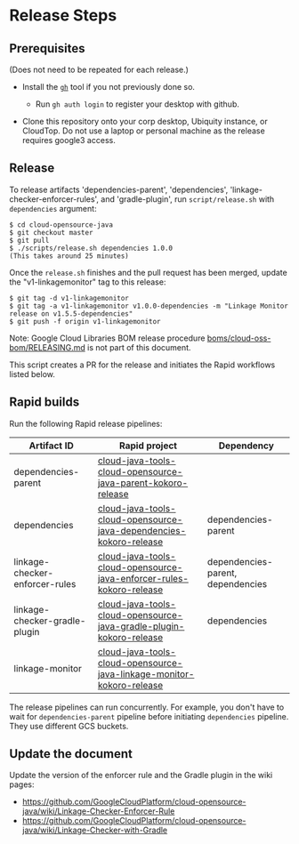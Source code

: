 # Release Steps

## Prerequisites 

(Does not need to be repeated for each release.)

* Install the [`gh`](https://github.com/cli/cli)
tool if you not previously done so.

    * Run `gh auth login` to register your desktop with github.

* Clone this repository onto your corp desktop, Ubiquity instance, or CloudTop. Do not use a laptop or personal machine as the release requires google3 access.

## Release

To release artifacts 'dependencies-parent', 'dependencies', 'linkage-checker-enforcer-rules',
and 'gradle-plugin', run `script/release.sh` with `dependencies` argument:

```
$ cd cloud-opensource-java
$ git checkout master
$ git pull
$ ./scripts/release.sh dependencies 1.0.0
(This takes around 25 minutes)
```

Once the `release.sh` finishes and the pull request has been merged, update the "v1-linkagemonitor"
tag to this release:

```
$ git tag -d v1-linkagemonitor
$ git tag -a v1-linkagemonitor v1.0.0-dependencies -m "Linkage Monitor release on v1.5.5-dependencies"
$ git push -f origin v1-linkagemonitor
```

Note: Google Cloud Libraries BOM release procedure [boms/cloud-oss-bom/RELEASING.md](
boms/cloud-oss-bom/RELEASING.md) is not part of this document.

This script creates a PR for the release and initiates the Rapid workflows listed below.

## Rapid builds

Run the following Rapid release pipelines:

| Artifact ID | Rapid project | Dependency |
| ---------- | ------------------ | --------- |
|dependencies-parent| [cloud-java-tools-cloud-opensource-java-parent-kokoro-release](http://rapid/cloud-java-tools-cloud-opensource-java-parent-kokoro-release)||
|dependencies| [cloud-java-tools-cloud-opensource-java-dependencies-kokoro-release](http://rapid/cloud-java-tools-cloud-opensource-java-dependencies-kokoro-release)|dependencies-parent|
|linkage-checker-enforcer-rules|[cloud-java-tools-cloud-opensource-java-enforcer-rules-kokoro-release](http://rapid/cloud-java-tools-cloud-opensource-java-enforcer-rules-kokoro-release)|dependencies-parent, dependencies|
|linkage-checker-gradle-plugin|[cloud-java-tools-cloud-opensource-java-gradle-plugin-kokoro-release](https://rapid/cloud-java-tools-cloud-opensource-java-gradle-plugin-kokoro-release)|dependencies|
|linkage-monitor|[cloud-java-tools-cloud-opensource-java-linkage-monitor-kokoro-release](https://rapid/cloud-java-tools-cloud-opensource-java-linkage-monitor-kokoro-release)||

The release pipelines can run concurrently. For example, you don't have to wait for
`dependencies-parent` pipeline before initiating `dependencies` pipeline. They use different
GCS buckets.

## Update the document

Update the version of the enforcer rule and the Gradle plugin in the wiki pages:

- https://github.com/GoogleCloudPlatform/cloud-opensource-java/wiki/Linkage-Checker-Enforcer-Rule
- https://github.com/GoogleCloudPlatform/cloud-opensource-java/wiki/Linkage-Checker-with-Gradle

